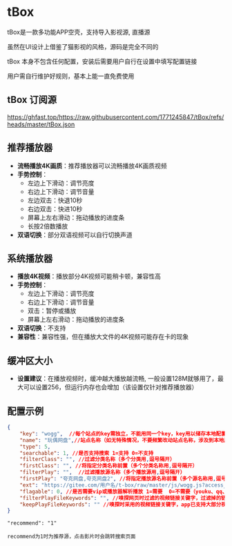 # tBox

tBox是一款多功能APP空壳，支持导入影视源, 直播源

虽然在UI设计上借鉴了猫影视的风格，源码是完全不同的

tBox 本身不包含任何配置，安装后需要用户自行在设置中填写配置链接

用户需自行维护好规则，基本上能一直免费使用

## tBox 订阅源

https://ghfast.top/https://raw.githubusercontent.com/1771245847/tBox/refs/heads/master/tBox.json

## 推荐播放器

- **流畅播放4K画质**：推荐播放器可以流畅播放4K画质视频
- **手势控制**：
  - 左边上下滑动：调节亮度
  - 右边上下滑动：调节音量
  - 左边双击：快退10秒
  - 右边双击：快进10秒
  - 屏幕上左右滑动：拖动播放的进度条
  - 长按2倍数播放
- **双语切换**：部分双语视频可以自行切换声道

## 系统播放器

- **播放4K视频**：播放部分4K视频可能稍卡顿，兼容性高
- **手势控制**：
  - 左边上下滑动：调节亮度
  - 右边上下滑动：调节音量
  - 双击：暂停或播放
  - 屏幕上左右滑动：拖动播放的进度条
- **双语切换**：不支持
- **兼容性**：兼容性强，但在播放大文件的4K视频可能存在卡的现象
  
## 缓冲区大小

- **设置建议**：在播放视频时，缓冲越大播放越流畅, 一般设置128M就够用了，最大可以设置256，但运行内存也会增加（该设置仅针对推荐播放器）

## 配置示例
```json
{
    "key": "wogg",  //每个站点的key需独立，不能用同一个key，key用以储存本地配置文件
    "name": "玩偶网盘",//站点名称（如无特殊情况，不要频繁改动站点名称，涉及到本地历史、收藏记录等）
    "type": 5,
    "searchable": 1, //是否支持搜索 1=支持 0=不支持
    "filterClass": "", //过滤分类名称（多个分类用,逗号隔开）
    "firstClass": "", //将指定分类名称前置（多个分类名称用,逗号隔开）
    "filterPlay": "",  //过滤播放源名称（多个播放源用,逗号隔开）
    "firstPlay": "夸克网盘,夸克网盘2", //将指定播放源名称前置（多个源名称用,逗号隔开）
    "ext": "https://gitee.com/用户名/t-box/raw/master/js/wogg.js?access_token=私人令牌",//配置链接（支持带私人令牌的gitee链接）
    "flagable": 0, //是否需要vip或播放器解析播放 1=需要  0=不需要（youku、qq、iqiyi等需要解析，如网页嗅探视频的话部分网站已内置了vip解析）
    "filterPlayFileKeywords": "", //嗅探网页时过滤的视频链接关键字，过滤掉的链接不会取过来（多个关键字用,逗号隔开）
    "keepPlayFileKeywords": "" //嗅探时采用的视频链接关键字，app已支持大部分视频链接的嗅探，一般不需要特别设置（多个关键字用,逗号隔开）
}
```

	"recommend": "1" 
	
	recommend为1时为推荐源，点击影片时会跳转搜索页面
